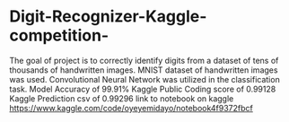 # Digit-Recognizer-Kaggle-competition-

The goal of project is to correctly identify digits from a dataset of tens of thousands of handwritten images. 
MNIST dataset of handwritten images was used.
Convolutional Neural Network was utilized in the classification task.
Model Accuracy of 99.91%
Kaggle Public Coding score of 0.99128
Kaggle Prediction csv of 0.99296
link to notebook on kaggle
https://www.kaggle.com/code/oyeyemidayo/notebook4f9372fbcf
